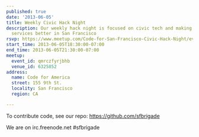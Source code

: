 ```yaml
---
published: true
date: '2013-06-05'
title: Weekly Civic Hack Night
description: Our weekly hack night is focused on civic tech and making government
  services better in San Francisco
rsvp: https://www.meetup.com/Code-for-San-Francisco-Civic-Hack-Night/events/122138122/
start_time: 2013-06-05T18:30:00-07:00
end_time: 2013-06-05T21:30:00-07:00
meetup:
  event_id: qmrczfyrjbhb
  venue_id: 6325852
address:
  name: Code for America
  street: 155 9th St.
  locality: San Francisco
  region: CA

---
```

<!-- imported via scripts/generate-events-from-meetup -->
<p>To contribute code, see our repo: <a href="https://github.com/sfbrigade" class="linkified">https://github.com/sfbrigade</a></p> <p>We are on irc.freenode.net #sfbrigade</p> 
